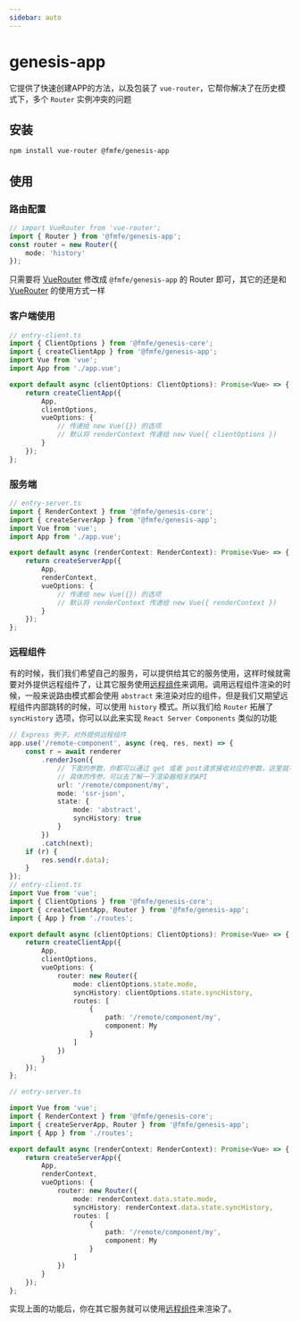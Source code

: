 ```yaml
---
sidebar: auto
---
```

# genesis-app
它提供了快速创建APP的方法，以及包装了 `vue-router`，它帮你解决了在历史模式下，多个 `Router` 实例冲突的问题

## 安装
```bash
npm install vue-router @fmfe/genesis-app
```

## 使用
### 路由配置
```ts
// import VueRouter from 'vue-router';
import { Router } from '@fmfe/genesis-app';
const router = new Router({
    mode: 'history'
});
```
只需要将 [VueRouter](https://github.com/vuejs/vue-router) 修改成 `@fmfe/genesis-app` 的 Router 即可，其它的还是和 [VueRouter](https://github.com/vuejs/vue-router) 的使用方式一样
### 客户端使用
```ts
// entry-client.ts
import { ClientOptions } from '@fmfe/genesis-core';
import { createClientApp } from '@fmfe/genesis-app';
import Vue from 'vue';
import App from './app.vue';

export default async (clientOptions: ClientOptions): Promise<Vue> => {
    return createClientApp({
        App,
        clientOptions,
        vueOptions: {
            // 传递给 new Vue({}) 的选项
            // 默认将 renderContext 传递给 new Vue({ clientOptions })
        }
    });
};

```
### 服务端
```ts
// entry-server.ts
import { RenderContext } from '@fmfe/genesis-core';
import { createServerApp } from '@fmfe/genesis-app';
import Vue from 'vue';
import App from './app.vue';

export default async (renderContext: RenderContext): Promise<Vue> => {
    return createServerApp({
        App,
        renderContext,
        vueOptions: {
            // 传递给 new Vue({}) 的选项
            // 默认将 renderContext 传递给 new Vue({ renderContext })
        }
    });
};

```

### 远程组件  
有的时候，我们我们希望自己的服务，可以提供给其它的服务使用，这样时候就需要对外提供远程组件了，让其它服务使用[远程组件](/remote/)来调用。调用远程组件渲染的时候，一般来说路由模式都会使用 `abstract` 来渲染对应的组件，但是我们又期望远程组件内部跳转的时候，可以使用 `history` 模式。所以我们给 `Router` 拓展了 `syncHistory` 选项，你可以以此来实现 `React Server Components` 类似的功能
```ts
// Express 例子，对外提供远程组件
app.use('/remote-component', async (req, res, next) => {
    const r = await renderer
        .renderJson({
            // 下面的参数，你都可以通过 get 或者 post请求接收对应的参数，这里就不多作介绍
            // 具体的传参，可以去了解一下渲染器相关的API
            url: '/remote/component/my',
            mode: 'ssr-json',
            state: {
                mode: 'abstract',
                syncHistory: true
            }
        })
        .catch(next);
    if (r) {
        res.send(r.data);
    }
});
// entry-client.ts
import Vue from 'vue';
import { ClientOptions } from '@fmfe/genesis-core';
import { createClientApp, Router } from '@fmfe/genesis-app';
import { App } from './routes';

export default async (clientOptions: ClientOptions): Promise<Vue> => {
    return createClientApp({
        App,
        clientOptions,
        vueOptions: {
            router: new Router({
                mode: clientOptions.state.mode,
                syncHistory: clientOptions.state.syncHistory,
                routes: [
                    {
                        path: '/remote/component/my',
                        component: My
                    }
                ]
            })
        }
    });
};

// entry-server.ts

import Vue from 'vue';
import { RenderContext } from '@fmfe/genesis-core';
import { createServerApp, Router } from '@fmfe/genesis-app';
import { App } from './routes';

export default async (renderContext: RenderContext): Promise<Vue> => {
    return createServerApp({
        App,
        renderContext,
        vueOptions: {
            router: new Router({
                mode: renderContext.data.state.mode,
                syncHistory: renderContext.data.state.syncHistory,
                routes: [
                    {
                        path: '/remote/component/my',
                        component: My
                    }
                ]
            })
        }
    });
};

```
实现上面的功能后，你在其它服务就可以使用[远程组件](/remote/)来渲染了。